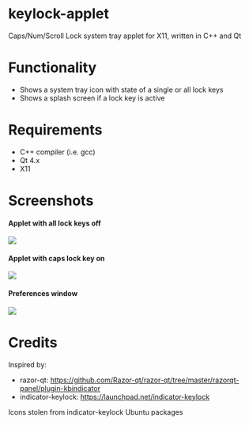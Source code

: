 keylock-applet
==============

Caps/Num/Scroll Lock system tray applet for X11, written in C++ and Qt

# Functionality
- Shows a system tray icon with state of a single or all lock keys
- Shows a splash screen if a lock key is active

# Requirements
- C++ compiler (i.e. gcc)
- Qt 4.x
- X11

# Screenshots

#### Applet with all lock keys off
![](https://raw.github.com/jmechnich/keylock-applet/master/screens/screen-caps-off.png)

#### Applet with caps lock key on
![](https://raw.github.com/jmechnich/keylock-applet/master/screens/screen-caps-on.png)

#### Preferences window
![](https://raw.github.com/jmechnich/keylock-applet/master/screens/screen-preferences.png)

# Credits
Inspired by:
- razor-qt: https://github.com/Razor-qt/razor-qt/tree/master/razorqt-panel/plugin-kbindicator
- indicator-keylock: https://launchpad.net/indicator-keylock

Icons stolen from indicator-keylock Ubuntu packages
